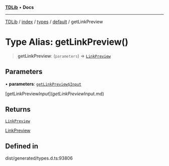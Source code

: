 [**TDLib**](../../../../../../README.md) • **Docs**

***

[TDLib](../../../../../../modules.md) / [index](../../../../../README.md) / [types](../../../README.md) / [default](../README.md) / getLinkPreview

# Type Alias: getLinkPreview()

> **getLinkPreview**: (`parameters`) => [`LinkPreview`](LinkPreview.md)

## Parameters

• **parameters**: [`getLinkPreview$Input`](getLinkPreview$Input.md)

[getLinkPreview$Input](getLinkPreview$Input.md)

## Returns

[`LinkPreview`](LinkPreview.md)

[LinkPreview](LinkPreview.md)

## Defined in

dist/generated/types.d.ts:93806
